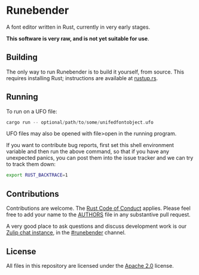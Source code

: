 # Runebender

A font editor written in Rust, currently in very early stages.

**This software is very raw, and is not yet suitable for use**.

## Building

The only way to run Runebender is to build it yourself, from source. This
requires installing Rust; instructions are available at
[rustup.rs](https://rustup.rs).

## Running

To run on a UFO file:

```rust
cargo run -- optional/path/to/some/unifedfontobject.ufo
```

UFO files may also be opened with file>open in the running program.

If you want to contribute bug reports, first set this shell environment variable and then run the above command, so that if you have any unexpected panics, you can post them into the issue tracker and we can try to track them down:

```sh
export RUST_BACKTRACE=1
```

## Contributions

Contributions are welcome. The [Rust Code of Conduct] applies. Please feel free to add your name to the [AUTHORS] file in any substantive pull request.

A very good place to ask questions and discuss development work is our
[Zulip chat instance](https://xi.zulipchat.com), in the [#runebender](https://xi.zulipchat.com/#narrow/stream/197829-runebender) channel.

## License

All files in this repository are licensed under the [Apache 2.0](LICENSE) license.

[Rust Code of Conduct]: https://www.rust-lang.org/policies/code-of-conduct
[AUTHORS]: AUTHORS
